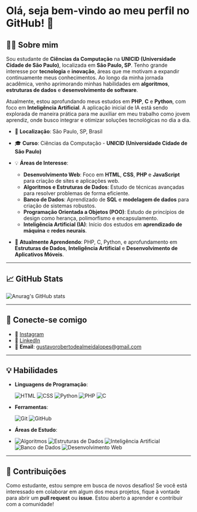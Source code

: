 # Olá, seja bem-vindo ao meu perfil no GitHub! 👋

## 👨‍💻 Sobre mim

Sou estudante de **Ciências da Computação** na **UNICID (Universidade Cidade de São Paulo)**, localizada em **São Paulo, SP**. Tenho grande interesse por **tecnologia** e **inovação**, áreas que me motivam a expandir continuamente meus conhecimentos. Ao longo da minha jornada acadêmica, venho aprimorando minhas habilidades em **algoritmos**, **estruturas de dados** e **desenvolvimento de software**.

Atualmente, estou aprofundando meus estudos em **PHP**, **C** e **Python**, com foco em **Inteligência Artificial**. A aplicação inicial de IA está sendo explorada de maneira prática para me auxiliar em meu trabalho como jovem aprendiz, onde busco integrar e otimizar soluções tecnológicas no dia a dia.

- 📍 **Localização**: São Paulo, SP, Brasil
- 🎓 **Curso**: Ciências da Computação - **UNICID (Universidade Cidade de São Paulo)**
- 💡 **Áreas de Interesse**:
  - **Desenvolvimento Web**: Foco em **HTML**, **CSS**, **PHP** e **JavaScript** para criação de sites e aplicações web.
  - **Algoritmos e Estruturas de Dados**: Estudo de técnicas avançadas para resolver problemas de forma eficiente.
  - **Banco de Dados**: Aprendizado de **SQL** e **modelagem de dados** para criação de sistemas robustos.
  - **Programação Orientada a Objetos (POO)**: Estudo de princípios de design como herança, polimorfismo e encapsulamento.
  - **Inteligência Artificial (IA)**: Início dos estudos em **aprendizado de máquina** e **redes neurais**.

- 🌱 **Atualmente Aprendendo**: PHP, C, Python, e aprofundamento em **Estruturas de Dados**, **Inteligência Artificial** e **Desenvolvimento de Aplicativos Móveis**.

---

## 📈 GitHub Stats

![Anurag's GitHub stats](https://github-readme-stats.vercel.app/api?username=gustavo-almeidalopes&show_icons=true&theme=swift)

---

## 🔗 Conecte-se comigo

- 📸 [Instagram](https://www.instagram.com/gustavoroberto_z/)
- 🔗 [LinkedIn](https://www.linkedin.com/in/gustavorobertodealmeidalopes/)
- 📧 **Email**: [gustavorobertodealmeidalopes@gmail.com](mailto:gustavorobertodealmeidalopes@gmail.com)

---

## 💡 Habilidades

- **Linguagens de Programação**:
  
  ![HTML](https://img.shields.io/badge/HTML5-E34F26?style=for-the-badge&logo=html5&logoColor=white)
  ![CSS](https://img.shields.io/badge/CSS3-1572B6?style=for-the-badge&logo=css3&logoColor=white)
  ![Python](https://img.shields.io/badge/Python-3776AB?style=for-the-badge&logo=python&logoColor=white)
  ![PHP](https://img.shields.io/badge/PHP-777BB4?style=for-the-badge&logo=php&logoColor=white)
  ![C](https://img.shields.io/badge/C-A8B9CC?style=for-the-badge&logo=c&logoColor=white)

- **Ferramentas**:
  
  ![Git](https://img.shields.io/badge/Git-F05032?style=for-the-badge&logo=git&logoColor=white)
  ![GitHub](https://img.shields.io/badge/GitHub-181717?style=for-the-badge&logo=github&logoColor=white)

- **Áreas de Estudo**:
- 
  ![Algoritmos](https://img.shields.io/badge/Algorithms-FFD700?style=for-the-badge&logo=appveyor&logoColor=black)
  ![Estruturas de Dados](https://img.shields.io/badge/Data_Structures-228B22?style=for-the-badge&logo=appveyor&logoColor=black)
  ![Inteligência Artificial](https://img.shields.io/badge/AI-FF5722?style=for-the-badge&logo=appveyor&logoColor=black)
  ![Banco de Dados](https://img.shields.io/badge/Database-0066CC?style=for-the-badge&logo=appveyor&logoColor=black)
  ![Desenvolvimento Web](https://img.shields.io/badge/Web_Development-FF4500?style=for-the-badge&logo=appveyor&logoColor=black)

---

## 📢 Contribuições

Como estudante, estou sempre em busca de novos desafios! Se você está interessado em colaborar em algum dos meus projetos, fique à vontade para abrir um **pull request** ou **issue**. Estou aberto a aprender e contribuir com a comunidade!
